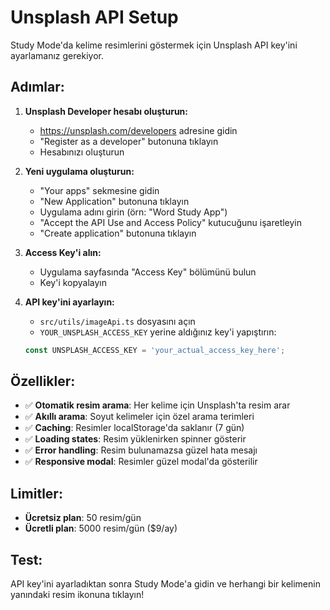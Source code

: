 # Unsplash API Setup

Study Mode'da kelime resimlerini göstermek için Unsplash API key'ini ayarlamanız gerekiyor.

## Adımlar:

1. **Unsplash Developer hesabı oluşturun:**
   - https://unsplash.com/developers adresine gidin
   - "Register as a developer" butonuna tıklayın
   - Hesabınızı oluşturun

2. **Yeni uygulama oluşturun:**
   - "Your apps" sekmesine gidin
   - "New Application" butonuna tıklayın
   - Uygulama adını girin (örn: "Word Study App")
   - "Accept the API Use and Access Policy" kutucuğunu işaretleyin
   - "Create application" butonuna tıklayın

3. **Access Key'i alın:**
   - Uygulama sayfasında "Access Key" bölümünü bulun
   - Key'i kopyalayın

4. **API key'ini ayarlayın:**
   - `src/utils/imageApi.ts` dosyasını açın
   - `YOUR_UNSPLASH_ACCESS_KEY` yerine aldığınız key'i yapıştırın:
   ```typescript
   const UNSPLASH_ACCESS_KEY = 'your_actual_access_key_here';
   ```

## Özellikler:

- ✅ **Otomatik resim arama**: Her kelime için Unsplash'ta resim arar
- ✅ **Akıllı arama**: Soyut kelimeler için özel arama terimleri
- ✅ **Caching**: Resimler localStorage'da saklanır (7 gün)
- ✅ **Loading states**: Resim yüklenirken spinner gösterir
- ✅ **Error handling**: Resim bulunamazsa güzel hata mesajı
- ✅ **Responsive modal**: Resimler güzel modal'da gösterilir

## Limitler:

- **Ücretsiz plan**: 50 resim/gün
- **Ücretli plan**: 5000 resim/gün ($9/ay)

## Test:

API key'ini ayarladıktan sonra Study Mode'a gidin ve herhangi bir kelimenin yanındaki resim ikonuna tıklayın!
